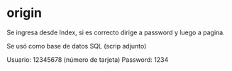 # origin

Se ingresa desde Index, si es correcto dirige a password
y luego a pagina.

Se usó como base de datos SQL (scrip adjunto)

Usuario: 12345678 (número de tarjeta)
Password: 1234

